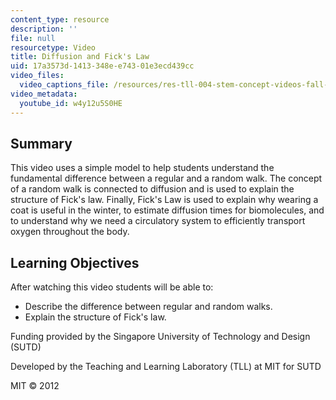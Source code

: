 ```yaml
---
content_type: resource
description: ''
file: null
resourcetype: Video
title: Diffusion and Fick's Law
uid: 17a3573d-1413-348e-e743-01e3ecd439cc
video_files:
  video_captions_file: /resources/res-tll-004-stem-concept-videos-fall-2013/videos/probability-and-statistics/diffusion-and-ficks-law/w4y12u5S0HE.vtt
video_metadata:
  youtube_id: w4y12u5S0HE
---
```


Summary
-------

This video uses a simple model to help students understand the fundamental difference between a regular and a random walk. The concept of a random walk is connected to diffusion and is used to explain the structure of Fick's law. Finally, Fick's Law is used to explain why wearing a coat is useful in the winter, to estimate diffusion times for biomolecules, and to understand why we need a circulatory system to efficiently transport oxygen throughout the body.

Learning Objectives
-------------------

After watching this video students will be able to:

*   Describe the difference between regular and random walks.
*   Explain the structure of Fick's law.

Funding provided by the Singapore University of Technology and Design (SUTD)

Developed by the Teaching and Learning Laboratory (TLL) at MIT for SUTD

MIT © 2012